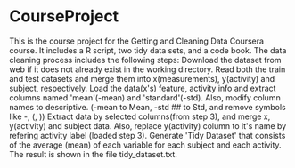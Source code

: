 # CourseProject
 This is the course project for the Getting and Cleaning Data Coursera course.
 It includes a R script, two tidy data sets, and a code book.
 The data cleaning process includes the following steps:
 Download the dataset from web if it does not already exist in the working directory.
 Read both the train and test datasets and merge them into x(measurements), y(activity) and subject, respectively.
 Load the data(x's) feature, activity info and extract columns named 'mean'(-mean) and 'standard'(-std). Also, modify column names to descriptive. (-mean to Mean, -std ## to Std, and remove symbols like -, (, ))
 Extract data by selected columns(from step 3), and merge x, y(activity) and subject data. Also, replace y(activity) column to it's name by refering activity label (loaded step 3).
 Generate 'Tidy Dataset' that consists of the average (mean) of each variable for each subject and each activity. The result is shown in the file tidy_dataset.txt.
